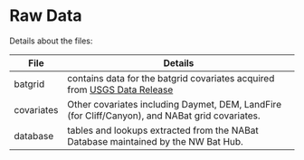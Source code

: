 # Raw Data
  
Details about the files:  
  
File | Details
---|---------------------------------------------------------------------
 batgrid | contains data for the batgrid covariates acquired from [USGS Data Release](https://www.sciencebase.gov/catalog/item/64c05bd3d34e70357a3238b3)  
 covariates | Other covariates including Daymet, DEM, LandFire (for Cliff/Canyon), and NABat grid covariates.
 database | tables and lookups extracted from the NABat Database maintained by the NW Bat Hub. 
  
